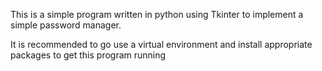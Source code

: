 This is a simple program written in python using Tkinter to implement a simple password manager.

It is recommended to go use a virtual environment and install appropriate packages to get this program running
